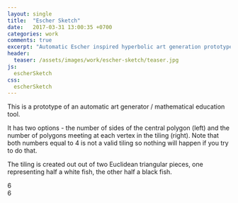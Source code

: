```yaml
---
layout: single
title:  "Escher Sketch"
date:   2017-03-31 13:00:35 +0700
categories: work
comments: true
excerpt: "Automatic Escher inspired hyperbolic art generation prototype."
header:
  teaser: /assets/images/work/escher-sketch/teaser.jpg
js:
  escherSketch
css:
  escherSketch
---
```



This is a prototype of an automatic art generator / mathematical education tool. 

It has two options - the number of sides of the central polygon (left) and the number of polygons meeting at each vertex in the tiling (right). Note that both numbers equal to 4 is not a valid tiling so nothing will happen if you try to do that. 

The tiling is created out out of two Euclidean triangular pieces, one representing half a white fish, the other half a black fish.


<div class="canvas-container">
  <div id="p-selection">
    <a href="#" id="p-down">
      <span class="fa fa-chevron-left fa-pull-left icon-padded"></span>
    </a>
    <span id="p-value">6</span>
    <a href="#" id="p-up">
      <span class="fa fa-chevron-right fa-pull-right icon-padded"></span>
    </a>
  </div>
  <div id="q-selection">
    <a href="#" id="q-down">
      <span class="fa fa-chevron-left fa-pull-left icon-padded"></span>
    </a>
    <span id="q-value">6</span>
    <a href="#" id="q-up">
      <span class="fa fa-chevron-right fa-pull-right icon-padded"></span>
    </a>
  </div>
  <canvas id="escherSketch-canvas" class="fullpage-canvas"></canvas>
</div>
